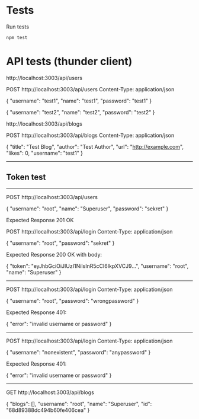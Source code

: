 # Tests

Run tests

```sh
npm test
```

# API tests (thunder client)

http://localhost:3003/api/users

POST http://localhost:3003/api/users
Content-Type: application/json

{
"username": "test1",
"name": "test1",
"password": "test1"
}

{
"username": "test2",
"name": "test2",
"password": "test2"
}

http://localhost:3003/api/blogs

POST http://localhost:3003/api/blogs
Content-Type: application/json

{
"title": "Test Blog",
"author": "Test Author",
"url": "http://example.com",
"likes": 0,
"username": "test1"
}

---

## Token test

---

POST
http://localhost:3003/api/users

{
"username": "root",
"name": "Superuser",
"password": "sekret"
}

Expected Response 201 OK

POST http://localhost:3003/api/login
Content-Type: application/json

{
"username": "root",
"password": "sekret"
}

Expected Response 200 OK with body:

{
"token": "eyJhbGciOiJIUzI1NiIsInR5cCI6IkpXVCJ9...",
"username": "root",
"name": "Superuser"
}

---

POST http://localhost:3003/api/login
Content-Type: application/json

{
"username": "root",
"password": "wrongpassword"
}

Expected Response 401:

{
"error": "invalid username or password"
}

---

POST http://localhost:3003/api/login
Content-Type: application/json

{
"username": "nonexistent",
"password": "anypassword"
}

Expected Response 401:

{
"error": "invalid username or password"
}

---

GET http://localhost:3003/api/blogs

{
"blogs": [],
"username": "root",
"name": "Superuser",
"id": "68d89388dc494b60fe406cea"
}
